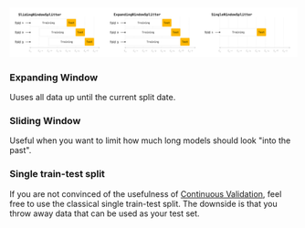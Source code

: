 ![Splitters Overview](/images/technical_diagrams/splitters.svg)

### Expanding Window

Uuses all data up until the current split date.


### Sliding Window

Useful when you want to limit how much long models should look "into the past".


### Single train-test split

If you are not convinced of the usefulness of [Continuous Validation](continuous-validation.md),
feel free to use the classical single train-test split.
The downside is that you throw away data that can be used as your test set.